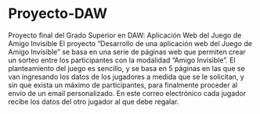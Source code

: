 # Proyecto-DAW
Proyecto final del Grado Superior en DAW: Aplicación Web del Juego de Amigo Invisible
El proyecto “Desarrollo de una aplicación web del Juego de Amigo Invisible” se basa en una serie de páginas web que permiten crear un sorteo entre los participantes con la modalidad “Amigo Invisible”. 
El planteamiento del juego es sencillo, y se basa en 5 páginas en las que se van ingresando los datos de los jugadores a medida que se le solicitan, y sin que exista un máximo de participantes, para finalmente proceder al envío de un email personalizado. En este correo electrónico cada jugador recibe los datos del otro jugador al que debe regalar.
